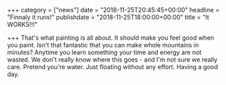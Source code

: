 +++
category = ["news"]
date = "2018-11-25T20:45:45+00:00"
headline = "Finnaly it runs!"
publishdate = "2018-11-25T18:00:00+00:00"
title = "It WORKS!!!"

+++
That's what painting is all about. It should make you feel good when you paint. Isn't that fantastic that you can make whole mountains in minutes? Anytime you learn something your time and energy are not wasted. We don't really know where this goes - and I'm not sure we really care. Pretend you're water. Just floating without any effort. Having a good day.